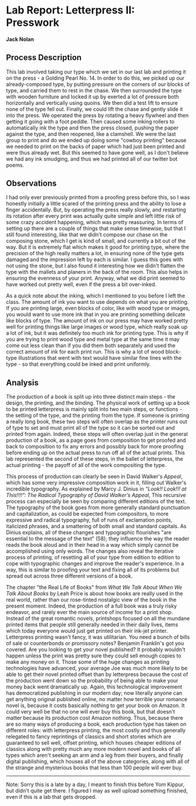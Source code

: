 # Lab Report: Letterpress II: Presswork

#### Jack Nolan

## Process Description

This lab involved taking our type which we set in our last lab and printing it on the press - a Golding Pearl No. 14. In order to do this, we picked up our already-composed type, by putting pressure on the corners of our blocks of type, and carried them to rest in the chase. We then surrounded the type with wooden furniture and locked it up by exerted a lot of pressure both horizontally and vertically using quoins. We then did a test lift to ensure none of the type fell out. Finally, we could lift the chase and gently slide it into the press. We operated the press by rotating a heavy flywheel and then getting it going with a foot peddle. Then caused some inking rollers to automatically ink the type and then the press closed, pushing the paper against the type, and then reopened, like a clamshell. We were the last group to print and do we ended up doing some "cowboy printing" because we needed to print on the backs of paper which had just been printed and were thus already wet. But this seemed to have gone well, as I don't believe we had any ink smudging, and thus we had printed all of our twitter bot poems.

## Observations

I had only ever previously printed from a proofing press before this, so I was honestly initially a little scared of the printing press and the ability to lose a finger accidentally. But, by operating the press really slowly, and restarting its rotation after every print was actually quite simple and left little risk of some crazy accident happening, which was pretty reassuring. In terms of setting up there are a couple of things that make sense timewise, but that I still found interesting, like that we didn't compose our chase on the composing stone, which I get is kind of small, and currently a bit out of the way. But it is extremely flat which makes it good for printing type, where the precision of the high really matters a lot, in ensuring none of the type gets damaged and the impression left by each is similar. I guess this goes with not using the stone, but I also found it interesting how we didn't flatten the type with the mallets and planers in the back of the room. This also helps in ensuring the evenness of your print. Anyway, what we did print seemed to have worked out pretty well, even if the press a bit over-inked.

As a quick note about the inking, which I mentioned to you before I left the class. The amount of ink you want to use depends on what you are printing. If you are printing large, even blocks of color, like with wood type or images, you would want to use more ink that in you are printing something delicate like blocks of type. The amount of ink on our press may have worked pretty well for printing things like large images or wood type, which really soak up a lot of ink, but it was definitely too much ink for printing type. This is why if you are trying to print wood type and metal type at the same time it may come out less clean than if you did them both separately and used the correct amount of ink for each print run. This is why a lot of wood block-type illustrations that went with text would have similar fine lines with the type - so that everything could be inked and print uniformly.

## Analysis

The production of a book is split up into three distinct main steps - the design, the printing, and the binding. The physical work of setting up a book to be printed letterpress is mainly split into two main steps, or functions - the setting of the type, and the printing from the type. If someone is printing a really long book, these two steps will often overlap as the printer runs out of type to set and must print all of the type so it can be sorted out and printed from again. Indeed, these steps will often overlap just in the general production of a book, as a page goes from composition to get proofed and back to composition to fix any errors and possibly back for more proofing before ending up on the actual press to run off all of the actual prints. This lab represented the second of these steps, in the ballet of letterpress, the actual printing - the payoff of all of the work compositing the type. 

This process of production can clearly be seen in David Walker's *Appeal*, which has some very impressive composition work in it, filling out Walker's incredible typography. As explained by Marcy J. Dinius in *“Look!! Look!!! at This!!!!”: The Radical Typography of David Walker’s Appeal*, This recursive process can especially be seen by comparing different editions of the text. The typography of the book goes from more generally standard punctuation and capitalization, as could be expected from compositors, to more expressive and radical typography, full of runs of exclamation points, italicized phrases, and a smattering of both small and standard capitals. As Dinius explains, all of these changes and typographic flourishes "are essential to the message of the text" (58); they influence the way the reader reads the book aloud and in their head in a way which simply cannot be accomplished using only words. The changes also reveal the iterative process of printing, of resetting all of your type from edition to edition to cope with typographic changes and improve the reader's experience. In a way, this is similar to proofing your text and fixing all of its problems but spread out across three different versions of a book.

The chapter "the Real Life of Books" from *What We Talk About When We Talk About Books* by Leah Price is about how books are really used in the real world, rather than our rose-tinted nostalgic view of the book in the present moment. Indeed, the production of a full book was a truly risky endeavor, and rarely ever the main source of income for a print shop. Instead of the great romantic novels, printshops focused on all the mundane printed items that people still generally needed in their daily lives, items which today everyone would just get printed on their ink-jet printer. Letterpress printing wasn't fancy, it was utilitarian. You need a bunch of bills of sale or counterbonds or promissory notes? Benjamin Franklin's got you covered. Are you looking to get your novel published? It probably wouldn't happen unless the print was pretty sure they could sell enough copies to make any money on it. Those some of the huge changes as printing technologies have advanced, your average Joe was much more likely to be able to get their novel printed offset than by letterpress because the cost of the production went down so the probability of being able to make your money back went dramatically up. Again, this technological improvement has democratized publishing in our modern day; now literally anyone can get anything original published online, no matter how terrible your romance novel is, because it costs basically nothing to get your book on Amazon. It could very well be that no one will ever buy this book, but that doesn't matter because its production cost Amazon nothing. Thus, because there are so many ways of producing a book, each production type has taken on different roles: with letterpress printing, the most costly and thus generally relegated to fancy reprintings of classics and short stories which are guaranteed to sell well, offset printing, which houses cheaper editions of classics along with pretty much any more modern novel and books of all types which aren't seeking an arm and a leg from their buyers, and finally digital publishing, which houses all of the above categories, along with all of the strange and mysterious books that less than 100 people will ever buy.

-----
Note: Sorry this is a late by a day, I meant to finish this before Yom Kippur, but didn't quite get there. I figured I may as well upload something finished, even if this is a lab that gets dropped.

